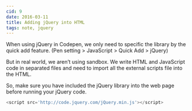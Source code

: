 ```yaml
---
cid: 9
date: 2016-03-11
title: Adding jQuery into HTML
tags: note, jquery
---
```


When using jQuery in Codepen, we only need to specific the library by the quick add feature. (Pen setting > JavaScript > Quick Add > jQuery)

But in real world, we aren’t using sandbox. We write HTML and JavaScript code in separated files and need to import all the external scripts file into the HTML.

So, make sure you have included the jQuery library into the web page before running your jQuery code.

```javascript
<script src='http://code.jquery.com/jQuery.min.js'></script>
```
